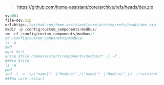 > https://github.com/home-assistant/core/archive/refs/heads/dev.zip

```js
vv=001
file=dev.zip
url=https://github.com/home-assistant/core/archive/refs/heads/dev.zip
mkdir -p /config/custom_components/modbus/
rm -rf /config/custom_components/modbus/*
cd /config/custom_components/modbus/
ls -a
pwd
wget $url
unzip $file homeassistant/components/modbus/* -j -d .
###rm $file
ls -a
pwd
sed -i -e 's/\"name\": \"Modbus\",/\"name\": \"Modbus\",\n  \"version\": \"'${vv}'\",/g' manifest.json
###ha core restart
```
